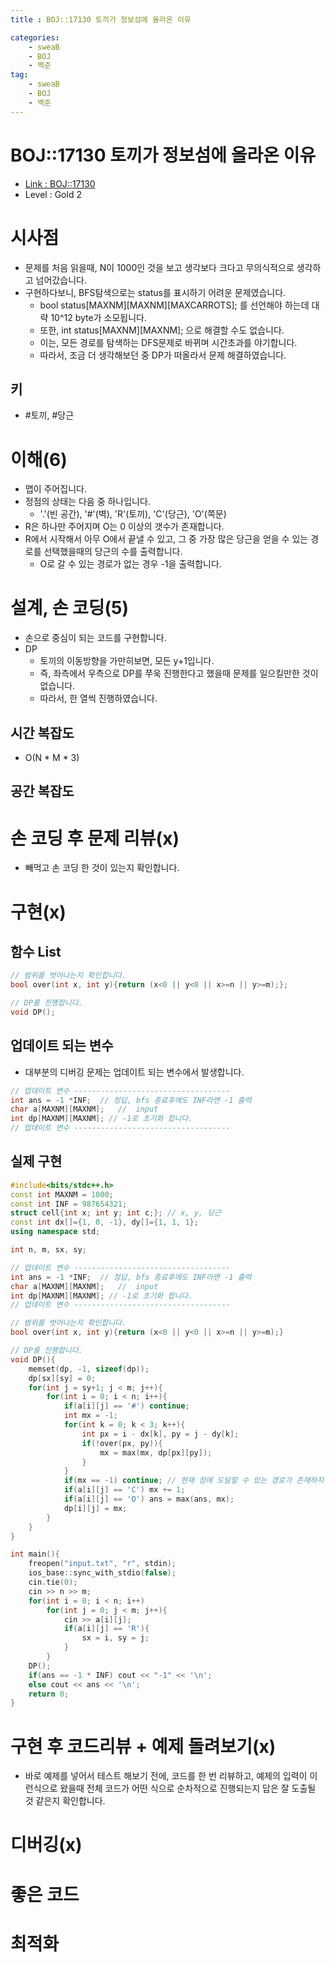 ```yaml
---
title : BOJ::17130 토끼가 정보섬에 올라온 이유

categories:
    - sweaB
    - BOJ
    - 백준
tag:
    - sweaB
    - BOJ
    - 백준
---
```

# BOJ::17130 토끼가 정보섬에 올라온 이유
- [Link : BOJ::17130](https://www.acmicpc.net/problem/17130)
- Level : Gold 2

# 시사점
- 문제를 처음 읽을때, N이 1000인 것을 보고 생각보다 크다고 무의식적으로 생각하고 넘어갔습니다.
- 구현하다보니, BFS탐색으로는 status를 표시하기 어려운 문제였습니다.
  - bool status[MAXNM][MAXNM][MAXCARROTS]; 를 선언해야 하는데 대략 10^12 byte가 소모됩니다.
  - 또한, int status[MAXNM][MAXNM]; 으로 해결할 수도 없습니다.
  - 이는, 모든 경로를 탐색하는 DFS문제로 바뀌며 시간초과를 야기합니다.
  - 따라서, 조금 더 생각해보던 중 DP가 떠올라서 문제 해결하였습니다.

## 키
- #토끼, #당근

# 이해(6)
- 맵이 주어집니다.
- 정점의 상태는 다음 중 하나입니다.
  - '.'(빈 공간), '#'(벽), 'R'(토끼), 'C'(당근), 'O'(쪽문)
- R은 하나만 주어지며 O는 0 이상의 갯수가 존재합니다.
- R에서 시작해서 아무 O에서 끝낼 수 있고, 그 중 가장 많은 당근을 얻을 수 있는 경로를 선택했을때의
  당근의 수를 출력합니다.
  - O로 갈 수 있는 경로가 없는 경우 -1을 출력합니다.

# 설계, 손 코딩(5)
- 손으로 중심이 되는 코드를 구현합니다.
- DP
  - 토끼의 이동방향을 가만히보면, 모든 y+1입니다.
  - 즉, 좌측에서 우측으로 DP를 쭈욱 진행한다고 했을때 문제를 일으킬만한 것이 없습니다.
  - 따라서, 한 열씩 진행하였습니다.

## 시간 복잡도
- O(N * M * 3) 

## 공간 복잡도

# 손 코딩 후 문제 리뷰(x)
- 빼먹고 손 코딩 한 것이 있는지 확인합니다.

# 구현(x)

## 함수 List 

```cpp
// 범위를 벗어나는지 확인합니다.
bool over(int x, int y){return (x<0 || y<0 || x>=n || y>=m);};

// DP를 진행합니다.
void DP();
```

## 업데이트 되는 변수
- 대부분의 디버깅 문제는 업데이트 되는 변수에서 발생합니다.

```cpp
// 업데이트 변수 -----------------------------------
int ans = -1 *INF;  // 정답, bfs 종료후에도 INF라면 -1 출력
char a[MAXNM][MAXNM];   //  input
int dp[MAXNM][MAXNM]; // -1로 초기화 합니다.
// 업데이트 변수 -----------------------------------
```

## 실제 구현 

```cpp
#include<bits/stdc++.h>
const int MAXNM = 1000;
const int INF = 987654321;
struct cell{int x; int y; int c;}; // x, y, 당근
const int dx[]={1, 0, -1}, dy[]={1, 1, 1};
using namespace std;

int n, m, sx, sy;

// 업데이트 변수 -----------------------------------
int ans = -1 *INF;  // 정답, bfs 종료후에도 INF라면 -1 출력
char a[MAXNM][MAXNM];   //  input
int dp[MAXNM][MAXNM]; // -1로 초기화 합니다.
// 업데이트 변수 -----------------------------------

// 범위를 벗어나는지 확인합니다.
bool over(int x, int y){return (x<0 || y<0 || x>=n || y>=m);}

// DP를 진행합니다.
void DP(){
    memset(dp, -1, sizeof(dp));
    dp[sx][sy] = 0;
    for(int j = sy+1; j < m; j++){
        for(int i = 0; i < n; i++){
            if(a[i][j] == '#') continue;
            int mx = -1;
            for(int k = 0; k < 3; k++){
                int px = i - dx[k], py = j - dy[k];
                if(!over(px, py)){
                    mx = max(mx, dp[px][py]);
                }
            }
            if(mx == -1) continue; // 현재 점에 도달할 수 있는 경로가 존재하지 않음
            if(a[i][j] == 'C') mx += 1;
            if(a[i][j] == 'O') ans = max(ans, mx);
            dp[i][j] = mx;
        }
    }
}

int main(){
    freopen("input.txt", "r", stdin);
    ios_base::sync_with_stdio(false);
    cin.tie(0);
    cin >> n >> m;
    for(int i = 0; i < n; i++)
        for(int j = 0; j < m; j++){
            cin >> a[i][j];
            if(a[i][j] == 'R'){
                sx = i, sy = j;
            }
        }
    DP();
    if(ans == -1 * INF) cout << "-1" << '\n';
    else cout << ans << '\n';
    return 0;
}
```

# 구현 후 코드리뷰 + 예제 돌려보기(x)
- 바로 예제를 넣어서 테스트 해보기 전에, 코드를 한 번 리뷰하고, 예제의 입력이 이런식으로 왔을때
  전체 코드가 어떤 식으로 순차적으로 진행되는지 답은 잘 도출될 것 같은지 확인합니다.

# 디버깅(x)

# 좋은 코드

# 최적화
